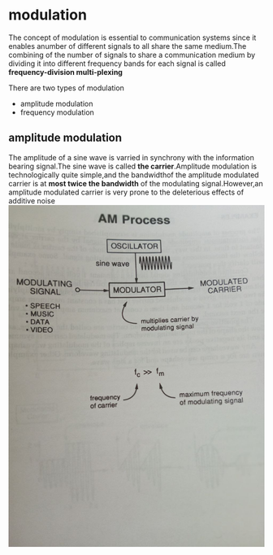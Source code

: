 # modulation 

The concept of modulation is essential to communication systems since it enables anumber of different signals to all share the same medium.The combining of the number of signals to share a communication medium by dividing it into different frequency bands for each signal is called **frequency-division multi-plexing**

There are two types of modulation

- amplitude modulation
- frequency modulation

## amplitude modulation
The amplitude of a sine wave is varried in synchrony with the information bearing signal.The sine wave is called **the carrier**.Amplitude modulation is technologically quite simple,and the bandwidthof the amplitude modulated carrier is at **most twice the bandwidth** of the modulating signal.However,an amplitude modulated carrier is very prone to the deleterious effects of additive noise
![](Images/IMG_20220506_122733_771.jpg)
